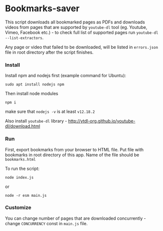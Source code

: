 # Bookmarks-saver

This script downloads all bookmarked pages as PDFs and downloads videos from pages that are supported by `youtube-dl` tool (eg. Youtube, Vimeo, Facebook etc.) - to check full list of supported pages run `youtube-dl --list-extractors`.

Any page or video that failed to be downloaded, will be listed in `errors.json` file in root directory after the script finishes.

### Install
Install npm and nodejs first (example command for Ubuntu):
```
sudo apt install nodejs npm
```
Then install node modules
```
npm i
```
make sure that `nodejs -v` is at least `v12.18.2`

Also install `youtube-dl` library - http://ytdl-org.github.io/youtube-dl/download.html

### Run
First, export bookmarks from your browser to HTML file. Put file with bookmarks in root directory of this app. Name of the file should be `bookmarks.html`

To run the script:
```
node index.js
```
or
```
node -r esm main.js
```

### Customize
You can change number of pages that are downloaded concurrently - change `CONCURRENCY` const in `main.js` file.
